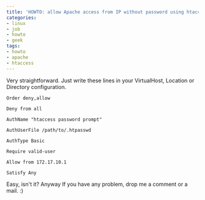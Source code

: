 ```yaml
---
title: 'HOWTO: allow Apache access from IP without password using htaccess'
categories:
- linux
- job
- howto
- geek
tags:
- howto
- apache
- htaccess
---
```

Very straightforward. Just write these lines in your VirtualHost, Location or
Directory configuration.

    
    
    Order deny,allow  
    
    Deny from all  
    
    AuthName "htaccess password prompt"  
    
    AuthUserFile /path/to/.htpasswd  
    
    AuthType Basic  
    
    Require valid-user  
    
    Allow from 172.17.10.1  
    
    Satisfy Any

  
Easy, isn't it? Anyway If you have any problem, drop me a comment or a mail.
:)

